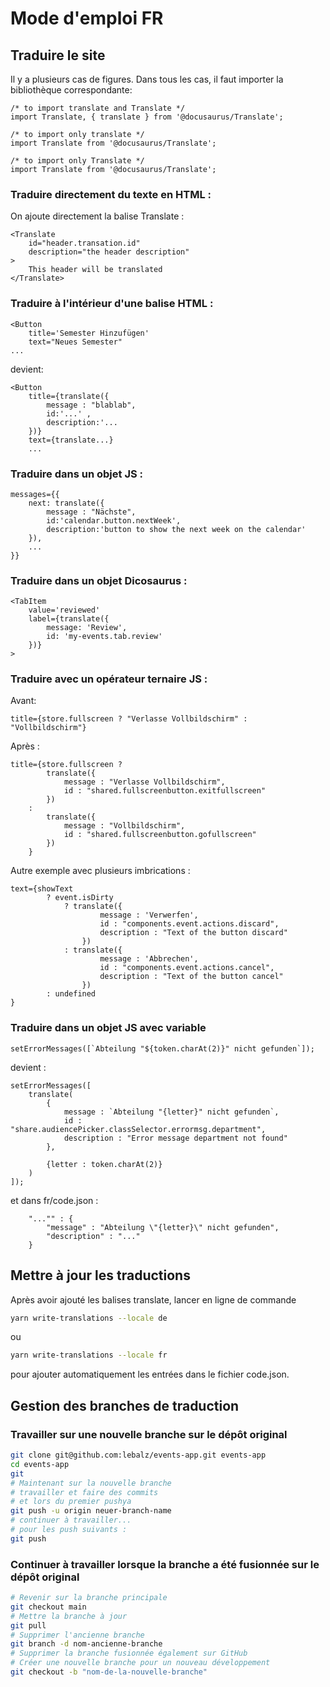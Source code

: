 # Mode d'emploi FR

## Traduire le site
Il y a plusieurs cas de figures. Dans tous les cas, il faut importer la bibliothèque correspondante:

```tsx
/* to import translate and Translate */
import Translate, { translate } from '@docusaurus/Translate';

/* to import only translate */
import Translate from '@docusaurus/Translate';

/* to import only Translate */
import Translate from '@docusaurus/Translate';
```

### Traduire directement du texte en HTML :
On ajoute directement la balise Translate :
```tsx
<Translate
    id="header.transation.id"
    description="the header description"
>
    This header will be translated
</Translate>
```

### Traduire à l'intérieur d'une balise HTML :
```tsx
<Button 
    title='Semester Hinzufügen'
    text="Neues Semester"
...
```

devient:

```tsx
<Button
    title={translate({
        message : "blablab",
        id:'...' ,
        description:'...
    })}
    text={translate...}
    ...
```

### Traduire dans un objet JS :
```tsx
messages={{
    next: translate({
        message : "Nächste",
        id:'calendar.button.nextWeek',
        description:'button to show the next week on the calendar'
    }),
    ...
}}
```

### Traduire dans un objet Dicosaurus :
```tsx
<TabItem
    value='reviewed'
    label={translate({
        message: 'Review',
        id: 'my-events.tab.review'
    })}
>
```

### Traduire avec un opérateur ternaire JS :

Avant:
```tsx
title={store.fullscreen ? "Verlasse Vollbildschirm" : "Vollbildschirm"}
```
Après :

```tsx
title={store.fullscreen ?
        translate({
            message : "Verlasse Vollbildschirm",
            id : "shared.fullscreenbutton.exitfullscreen"
        })
    :
        translate({
            message : "Vollbildschirm",
            id : "shared.fullscreenbutton.gofullscreen"
        })
    }
```

Autre exemple avec plusieurs imbrications :

```tsx
text={showText 
        ? event.isDirty 
            ? translate({
                    message : 'Verwerfen',
                    id : "components.event.actions.discard",
                    description : "Text of the button discard"
                })
            : translate({
                    message : 'Abbrechen',
                    id : "components.event.actions.cancel",
                    description : "Text of the button cancel"
                })
        : undefined
}
```

### Traduire dans un objet JS avec variable

```tsx
setErrorMessages([`Abteilung "${token.charAt(2)}" nicht gefunden`]);
```

devient :

```tsx
setErrorMessages([
    translate(
        {
            message : `Abteilung "{letter}" nicht gefunden`,
            id : "share.audiencePicker.classSelector.errormsg.department",
            description : "Error message department not found"
        },

        {letter : token.charAt(2)}
    )
]);
```

et dans fr/code.json :

```tsx
    "..."" : {
        "message" : "Abteilung \"{letter}\" nicht gefunden",
        "description" : "..."
    }
```

## Mettre à jour les traductions

Après avoir ajouté les balises translate, lancer en ligne de commande

```bash
yarn write-translations --locale de
```
ou

```bash
yarn write-translations --locale fr
```

pour ajouter automatiquement les entrées dans le fichier code.json.

## Gestion des branches de traduction

### Travailler sur une nouvelle branche sur le dépôt original

```bash
git clone git@github.com:lebalz/events-app.git events-app
cd events-app
git 
# Maintenant sur la nouvelle branche
# travailler et faire des commits
# et lors du premier pushya
git push -u origin neuer-branch-name
# continuer à travailler...
# pour les push suivants :
git push
```

### Continuer à travailler lorsque la branche a été fusionnée sur le dépôt original
```bash
# Revenir sur la branche principale
git checkout main
# Mettre la branche à jour
git pull
# Supprimer l'ancienne branche
git branch -d nom-ancienne-branche
# Supprimer la branche fusionnée également sur GitHub
# Créer une nouvelle branche pour un nouveau développement
git checkout -b "nom-de-la-nouvelle-branche"
```

